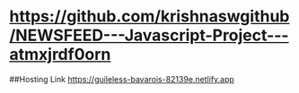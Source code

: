 # https://github.com/krishnaswgithub/NEWSFEED---Javascript-Project---atmxjrdf0orn

##Hosting Link
https://guileless-bavarois-82139e.netlify.app
